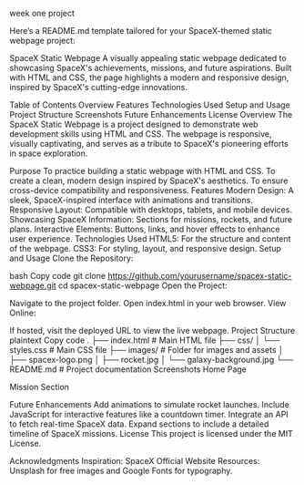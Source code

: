 week one project

Here’s a README.md template tailored for your SpaceX-themed static webpage project:

SpaceX Static Webpage
A visually appealing static webpage dedicated to showcasing SpaceX's achievements, missions, and future aspirations. Built with HTML and CSS, the page highlights a modern and responsive design, inspired by SpaceX's cutting-edge innovations.

Table of Contents
Overview
Features
Technologies Used
Setup and Usage
Project Structure
Screenshots
Future Enhancements
License
Overview
The SpaceX Static Webpage is a project designed to demonstrate web development skills using HTML and CSS. The webpage is responsive, visually captivating, and serves as a tribute to SpaceX's pioneering efforts in space exploration.

Purpose
To practice building a static webpage with HTML and CSS.
To create a clean, modern design inspired by SpaceX's aesthetics.
To ensure cross-device compatibility and responsiveness.
Features
Modern Design:
A sleek, SpaceX-inspired interface with animations and transitions.
Responsive Layout:
Compatible with desktops, tablets, and mobile devices.
Showcasing SpaceX Information:
Sections for missions, rockets, and future plans.
Interactive Elements:
Buttons, links, and hover effects to enhance user experience.
Technologies Used
HTML5: For the structure and content of the webpage.
CSS3: For styling, layout, and responsive design.
Setup and Usage
Clone the Repository:

bash
Copy code
git clone https://github.com/yourusername/spacex-static-webpage.git
cd spacex-static-webpage
Open the Project:

Navigate to the project folder.
Open index.html in your web browser.
View Online:

If hosted, visit the deployed URL to view the live webpage.
Project Structure
plaintext
Copy code
.
├── index.html           # Main HTML file
├── css/
│   └── styles.css       # Main CSS file
├── images/              # Folder for images and assets
│   ├── spacex-logo.png
│   ├── rocket.jpg
│   └── galaxy-background.jpg
└── README.md            # Project documentation
Screenshots
Home Page

Mission Section

Future Enhancements
Add animations to simulate rocket launches.
Include JavaScript for interactive features like a countdown timer.
Integrate an API to fetch real-time SpaceX data.
Expand sections to include a detailed timeline of SpaceX missions.
License
This project is licensed under the MIT License.

Acknowledgments
Inspiration: SpaceX Official Website
Resources: Unsplash for free images and Google Fonts for typography.
